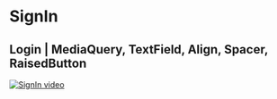 # SignIn
## Login | MediaQuery, TextField, Align, Spacer, RaisedButton 

[![SignIn video](https://img.youtube.com/vi/xyA6O-eS_ao/0.jpg)](https://youtu.be/xyA6O-eS_ao)

